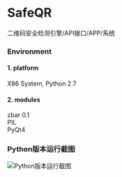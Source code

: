 # SafeQR
二维码安全检测引擎/API接口/APP/系统

### Environment
#### 1. platform
X86 System, Python 2.7 <br>
#### 2. modules
zbar 0.1 <br>
PIL <br>
PyQt4 

### Python版本运行截图
![](https://github.com/crown-prince/SafeQR/blob/master/IMG/GUI.png "Python版本运行截图")
